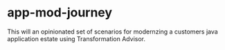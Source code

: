 # app-mod-journey
This will an opinionated set of scenarios for modernzing a customers java application estate using Transformation Advisor.
